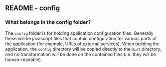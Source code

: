 ## README - config

<!-- START doctoc -->
<!-- END doctoc -->

### What belongs in the config folder?
The `config` folder is for holding application 
configuration files. Generally these will be javascript
files that contain configuration for various parts of
the application (for example, URLs of external
services). When building the application, the `config`
directory will be copied directly to the `dist`
directory, and no transformation will be done on the
contained files (i.e. they will be human-readable).
